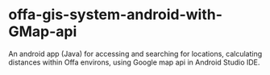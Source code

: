 # offa-gis-system-android-with-GMap-api
An android app (Java) for accessing and searching for locations, calculating distances within Offa environs, using Google map api in Android Studio IDE.
